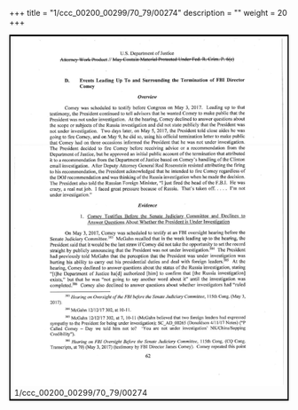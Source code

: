+++
title = "1/ccc_00200_00299/70_79/00274"
description = ""
weight = 20
+++

<table style="border:2px solid black;max-width:800px;max-height:800px;" 
><tr><td>
<img class="center-fit-jpg"
src="/jpg_/jpg_mueller_report_searchable_274.jpg">
1/ccc_00200_00299/70_79/00274
</img></td></tr></table>
